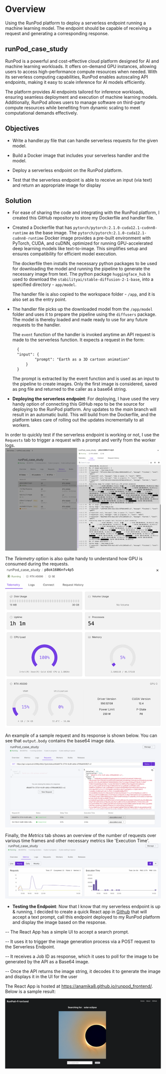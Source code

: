 # Overview

Using the RunPod platform to deploy a serverless endpoint running a machine learning model. The endpoint should be capable of receiving a request and generating a corresponding response.

## runPod_case_study

RunPod is a powerful and cost-effective cloud platform designed for AI and machine learning workloads. It offers on-demand GPU instances, allowing users to access high-performance compute resources when needed. With its serverless computing capabilities, RunPod enables autoscaling API endpoints, making it easy to scale inference for AI models efficiently.

The platform provides AI endpoints tailored for inference workloads, ensuring seamless deployment and execution of machine learning models. Additionally, RunPod allows users to manage software on third-party compute resources while benefiting from dynamic scaling to meet computational demands effectively.

## Objectives

- Write a handler.py file that can handle serverless requests for the given model.

- Build a Docker image that includes your serverless handler and the model.

- Deploy a serverless endpoint on the RunPod platform.

- Test that the serverless endpoint is able to receive an input (via text) and return an appropriate image for display

## Solution

- For ease of sharing the code and integrating with the RunPod platform, I created this GitHub repository to store my Dockerfile and handler file.

- Created a Dockerfile that has `pytorch/pytorch:2.1.0-cuda12.1-cudnn8-runtime` as the base image. The `pytorch/pytorch:2.1.0-cuda12.1-cudnn8-runtime` Docker image provides a pre-built environment with PyTorch, CUDA, and cuDNN, optimized for running GPU-accelerated deep learning models like text-to-image. This simplifies setup and ensures compatibility for efficient model execution.

  The dockerfile then installs the necessary python packages to be used for downloading the model and running the pipeline to generate the necessary image from text. The python package `huggingface_hub` is used to download the `stabilityai/stable-diffusion-2-1-base`, into a specified directory - `app/model`.

  The handler file is also copied to the workspace folder - `/app`, and it is also set as the entry point.

- The handler file picks up the downloaded model from the `/app/model` folder and uses it to prepare the pipeline using the `diffusers` package. The model is thereby loaded and made ready to use for any future requests to the handler.

  The `event` function of the handler is invoked anytime an API request is made to the serverless function. It expects a request in the form:

  ```
    {
    "input": {
            "prompt": "Earth as a 3D cartoon animation"
        }
    }
  ```

  The prompt is extracted by the event function and is used as an input to the pipeline to create images. Only the first image is considered, saved as png file and returned to the caller as a base64 string.

- **Deploying the serverless endpoint**: For deploying, I have used the very handy option of connecting this GitHub repo to be the source for deploying to the RunPod platform. Any updates to the _main_ branch will result in an automatic build. This will build from the Dockerfile, and the platform takes care of rolling out the updates incrementally to all workers.

In order to quickly test if the serverless endpoint is working or not, I use the `Requests` tab to trigger a request with a prompt and verify from the worker logs.
![worker logs](https://github.com/anamika8/runPod_case_study/blob/image_store/worker_logs.png?raw=true)

The _Telemetry_ option is also quite handy to understand how GPU is consumed during the requests.
![worker logs](https://github.com/anamika8/runPod_case_study/blob/image_store/telemetry.png?raw=true)

An example of a sample request and its response is shown below. You can see that `output.body` contains the base64 image data.
![worker logs](https://github.com/anamika8/runPod_case_study/blob/image_store/successful_test_request.png?raw=true)

Finally, the _Metrics_ tab shows an overview of the number of requests over various time frames and other necessary metrics like 'Execution Time'.
![worker logs](https://github.com/anamika8/runPod_case_study/blob/image_store/metrics.png?raw=true)

- **Testing the Endpoint**: Now that I know that my serverless endpoint is up & running, I decided to create a quick React app in [Github](https://github.com/anamika8/runpod_frontend) that will accept a text prompt, call this endpoint deployed to my RunPod platform and display the image based on the response.

-- The React App has a simple UI to accept a search prompt.

-- It uses it to trigger the image generation process via a POST request to the Serverless Endpoint.

-- It receives a Job ID as response, which it uses to poll for the image to be generated by the API as a Base64 image.

-- Once the API returns the image string, it decodes it to generate the image and displays it in the UI for the user

The React App is hosted at https://anamika8.github.io/runpod_frontend/. Below is a sample result:

![worker logs](https://github.com/anamika8/runPod_case_study/blob/image_store/app_ui.png?raw=true)